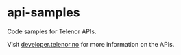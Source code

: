 # api-samples

Code samples for Telenor APIs.

Visit [developer.telenor.no](https://developer.telenor.no/) for more information on the APIs.
